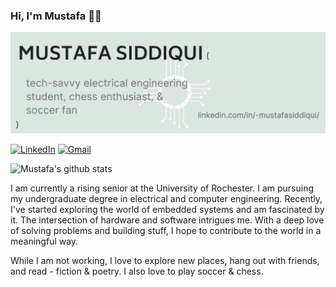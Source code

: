 ### Hi, I'm Mustafa 👋🏼

![headerImage](https://github.com/mustafa-siddiqui/mustafa-siddiqui/blob/master/headerImage.png)

[<img alt="LinkedIn" src="https://img.shields.io/badge/linkedin%20-%230077B5.svg?&style=for-the-badge&logo=linkedin&logoColor=white"/>](https://www.linkedin.com/in/-mustafasiddiqui/) [<img alt="Gmail" src="https://img.shields.io/badge/Gmail-D14836?style=for-the-badge&logo=gmail&logoColor=white" />](https://mail.google.com/mail/u/0/?view=cm&fs=1&tf=1&source=mailto&to=msiddiq7@u.rochester.com)
  
![Mustafa's github stats](https://github-readme-stats.vercel.app/api?username=mustafa-siddiqui&show_icons=true&hide_border=false&hide=issues,prs)

I am currently a rising senior at the University of Rochester. I am pursuing my undergraduate degree in electrical and computer engineering. Recently, I've started exploring the world of embedded systems and am fascinated by it. The intersection of hardware and software intrigues me. With a deep love of solving problems and building stuff, I hope to contribute to the world in a meaningful way.

While I am not working, I love to explore new places, hang out with friends, and read - fiction & poetry. I also love to play soccer & chess.
